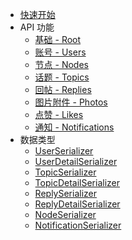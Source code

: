 - [快速开始](./getting-started.md)
- API 功能
  - [基础 - Root](./root.md)
  - [账号 - Users](./users.md)
  - [节点 - Nodes](./nodes.md)
  - [话题 - Topics](./topics.md)
  - [回帖 - Replies](./replies.md)
  - [图片附件 - Photos](./photos.md)
  - [点赞 - Likes](./likes.md)
  - [通知 - Notifications](./notifications.md)
- 数据类型
  - [UserSerializer](./UserSerializer.md)
  - [UserDetailSerializer](./UserDetailSerializer.md)
  - [TopicSerializer](./TopicSerializer.md)
  - [TopicDetailSerializer](./TopicDetailSerializer.md)
  - [ReplySerializer](./ReplySerializer.md)
  - [ReplyDetailSerializer](./ReplyDetailSerializer.md)
  - [NodeSerializer](./NodeSerializer.md)
  - [NotificationSerializer](./NotificationSerializer.md)
